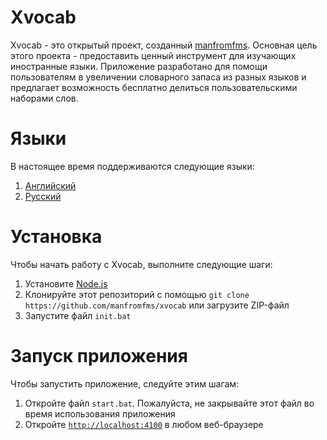 # Xvocab

Xvocab - это открытый проект, созданный [manfromfms](https://github.com/manfromfms/). Основная цель этого проекта - предоставить ценный инструмент для изучающих иностранные языки. Приложение разработано для помощи пользователям в увеличении словарного запаса из разных языков и предлагает возможность бесплатно делиться пользовательскими наборами слов.

# Языки

В настоящее время поддерживаются следующие языки:
1. [Английский](https://github.com/manfromfms/xvocab)
2. [Русский](https://github.com/manfromfms/xvocab/blob/main/github/root/ru/README.md)

# Установка

Чтобы начать работу с Xvocab, выполните следующие шаги:

1. Установите [Node.js](https://nodejs.org)
2. Клонируйте этот репозиторий с помощью `git clone https://github.com/manfromfms/xvocab` или загрузите ZIP-файл
3. Запустите файл `init.bat`

# Запуск приложения

Чтобы запустить приложение, следуйте этим шагам:

1. Откройте файл `start.bat`. Пожалуйста, не закрывайте этот файл во время использования приложения
2. Откройте [`http://localhost:4100`](http://localhost:4100) в любом веб-браузере